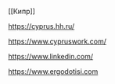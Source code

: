 [[Кипр]]

https://cyprus.hh.ru/

https://www.cypruswork.com/

https://www.linkedin.com/

https://www.ergodotisi.com